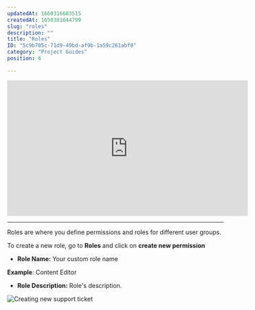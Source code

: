 ```yaml
---
updatedAt: 1660316683515
createdAt: 1650381644799
slug: "roles"
description: ""
title: "Roles"
ID: "5c9b705c-71d9-49bd-af9b-1a59c261abf0"
category: "Project Guides"
position: 6

---
```

<iframe width="560" height="315" src="https://www.youtube.com/embed/dJz94x4iUyI" title="YouTube video player" frameborder="0" allow="accelerometer; autoplay; clipboard-write; encrypted-media; gyroscope; picture-in-picture" allowfullscreen></iframe>

---

Roles are where you define permissions and roles for different user groups.

To create a new role, go to **Roles** and click on **create new permission**

- **Role Name:** Your custom role name 

<alert type="info">

**Example**: Content Editor

</alert>



- **Role Description:** Role's description.

![Creating new support ticket](/images/new-roles.png)